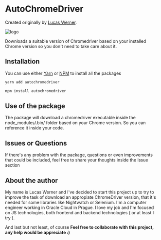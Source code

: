 # AutoChromeDriver
Created originally by [Lucas Werner](https://www.linkedin.com/in/lucas-werner/).

![logo](https://www.dailydot.com/wp-content/uploads/113/36/94625440202b7b97678bf0c6f7d7bdb4.jpg "Lucas Werner AutoChromeDriver package")

Downloads a suitable version of Chromedriver based on your installed Chrome version so you don't need to take care about it.


## Installation
You can use either [Yarn](https://yarnpkg.com/) or [NPM](https://www.npmjs.com/) to install all the packages
```javascript
yarn add autochromedriver
```
```javascript
npm install autochromedriver
```

## Use of the package
The package will download a chromedriver executable inside the node_modules/.bin/ folder based on your Chrome version. So you can reference it inside your code.

## Issues or Questions
If there's any problem with the package, questions or even improvements that could be included, feel free to share your thoughts inside the Issue section

## About the author
My name is Lucas Werner and I've decided to start this project up to try to improve the task of download an appropiate ChromeDriver version, that it's needed for some libraries like Nightwatch or Selenium.
I'm a computer engineer working in Oracle Cloud in Prague. I love my job and I'm focused on JS technologies, both frontend and backend technologies ( or at least I try ).

And last but not least, of course **Feel free to collaborate with this project, any help would be appreciate :)**